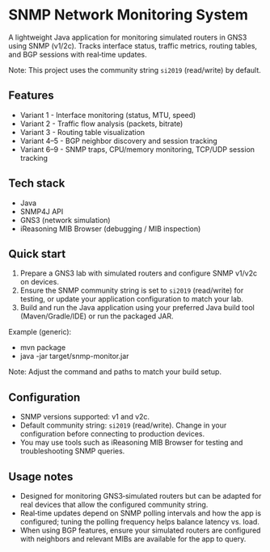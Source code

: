# SNMP Network Monitoring System

A lightweight Java application for monitoring simulated routers in GNS3 using SNMP (v1/2c). Tracks interface status, traffic metrics, routing tables, and BGP sessions with real‑time updates.

Note: This project uses the community string `si2019` (read/write) by default.

## Features

- Variant 1 - Interface monitoring (status, MTU, speed)
- Variant 2 - Traffic flow analysis (packets, bitrate)
- Variant 3 - Routing table visualization
- Variant 4–5 - BGP neighbor discovery and session tracking
- Variant 6–9 - SNMP traps, CPU/memory monitoring, TCP/UDP session tracking

## Tech stack

- Java
- SNMP4J API
- GNS3 (network simulation)
- iReasoning MIB Browser (debugging / MIB inspection)

## Quick start

1. Prepare a GNS3 lab with simulated routers and configure SNMP v1/v2c on devices.
2. Ensure the SNMP community string is set to `si2019` (read/write) for testing, or update your application configuration to match your lab.
3. Build and run the Java application using your preferred Java build tool (Maven/Gradle/IDE) or run the packaged JAR.

Example (generic):
- mvn package
- java -jar target/snmp-monitor.jar

Note: Adjust the command and paths to match your build setup.

## Configuration

- SNMP versions supported: v1 and v2c.
- Default community string: `si2019` (read/write). Change in your configuration before connecting to production devices.
- You may use tools such as iReasoning MIB Browser for testing and troubleshooting SNMP queries.

## Usage notes

- Designed for monitoring GNS3‑simulated routers but can be adapted for real devices that allow the configured community string.
- Real‑time updates depend on SNMP polling intervals and how the app is configured; tuning the polling frequency helps balance latency vs. load.
- When using BGP features, ensure your simulated routers are configured with neighbors and relevant MIBs are available for the app to query.
